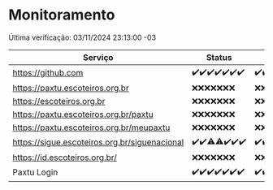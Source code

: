 # Monitoramento

Última verificação: 03/11/2024 23:13:00 -03

|Serviço|Status|Últimas 24h|
|---|---|---|
|https://github.com|<span title="2024-10-28: OK=23">✔️</span><span title="2024-10-29: OK=23">✔️</span><span title="2024-10-30: OK=22">✔️</span><span title="2024-10-31: OK=23">✔️</span><span title="2024-11-01: OK=23">✔️</span><span title="2024-11-02: OK=23">✔️</span><span title="2024-11-03: OK=1">✔️</span>|<span title="02/11/2024 23:16:00 -03 : 200">✔️</span><span title="03/11/2024 00:19:00 -03 : 200">✔️</span><span title="03/11/2024 01:10:00 -03 : 200">✔️</span><span title="03/11/2024 02:08:00 -03 : 200">✔️</span><span title="03/11/2024 03:12:00 -03 : 200">✔️</span><span title="03/11/2024 04:07:00 -03 : 200">✔️</span><span title="03/11/2024 05:09:00 -03 : 200">✔️</span><span title="03/11/2024 06:08:00 -03 : 200">✔️</span><span title="03/11/2024 07:09:00 -03 : 200">✔️</span><span title="03/11/2024 08:07:00 -03 : 200">✔️</span><span title="03/11/2024 09:13:00 -03 : 200">✔️</span><span title="03/11/2024 10:13:00 -03 : 200">✔️</span><span title="03/11/2024 11:07:00 -03 : 200">✔️</span><span title="03/11/2024 12:07:00 -03 : 200">✔️</span><span title="03/11/2024 13:09:00 -03 : 200">✔️</span><span title="03/11/2024 14:06:00 -03 : 200">✔️</span><span title="03/11/2024 15:10:00 -03 : 200">✔️</span><span title="03/11/2024 16:05:00 -03 : 200">✔️</span><span title="03/11/2024 17:08:00 -03 : 200">✔️</span><span title="03/11/2024 18:07:00 -03 : 200">✔️</span><span title="03/11/2024 19:07:00 -03 : 200">✔️</span><span title="03/11/2024 20:09:00 -03 : 200">✔️</span><span title="03/11/2024 21:42:00 -03 : 200">✔️</span><span title="03/11/2024 23:13:00 -03 : 200">✔️</span>|
|https://paxtu.escoteiros.org.br|<span title="2024-10-28: Falhas=23">❌</span><span title="2024-10-29: Falhas=23">❌</span><span title="2024-10-30: Falhas=22">❌</span><span title="2024-10-31: Falhas=23">❌</span><span title="2024-11-01: Falhas=23">❌</span><span title="2024-11-02: Falhas=23">❌</span><span title="2024-11-03: Falhas=1">❌</span>|<span title="02/11/2024 23:16:00 -03 : 403">❌</span><span title="03/11/2024 00:19:00 -03 : 403">❌</span><span title="03/11/2024 01:10:00 -03 : 403">❌</span><span title="03/11/2024 02:08:00 -03 : 403">❌</span><span title="03/11/2024 03:12:00 -03 : 403">❌</span><span title="03/11/2024 04:07:00 -03 : 403">❌</span><span title="03/11/2024 05:09:00 -03 : 403">❌</span><span title="03/11/2024 06:08:00 -03 : 403">❌</span><span title="03/11/2024 07:09:00 -03 : 403">❌</span><span title="03/11/2024 08:07:00 -03 : 403">❌</span><span title="03/11/2024 09:13:00 -03 : 403">❌</span><span title="03/11/2024 10:13:00 -03 : 403">❌</span><span title="03/11/2024 11:07:00 -03 : 403">❌</span><span title="03/11/2024 12:07:00 -03 : 403">❌</span><span title="03/11/2024 13:09:00 -03 : 403">❌</span><span title="03/11/2024 14:06:00 -03 : 403">❌</span><span title="03/11/2024 15:10:00 -03 : 403">❌</span><span title="03/11/2024 16:05:00 -03 : 403">❌</span><span title="03/11/2024 17:08:00 -03 : 403">❌</span><span title="03/11/2024 18:07:00 -03 : 403">❌</span><span title="03/11/2024 19:07:00 -03 : 403">❌</span><span title="03/11/2024 20:09:00 -03 : 403">❌</span><span title="03/11/2024 21:42:00 -03 : 403">❌</span><span title="03/11/2024 23:13:00 -03 : 403">❌</span>|
|https://escoteiros.org.br|<span title="2024-10-28: Falhas=23">❌</span><span title="2024-10-29: Falhas=23">❌</span><span title="2024-10-30: Falhas=22">❌</span><span title="2024-10-31: Falhas=23">❌</span><span title="2024-11-01: Falhas=23">❌</span><span title="2024-11-02: Falhas=23">❌</span><span title="2024-11-03: Falhas=1">❌</span>|<span title="02/11/2024 23:16:00 -03 : 403">❌</span><span title="03/11/2024 00:19:00 -03 : 403">❌</span><span title="03/11/2024 01:10:00 -03 : 403">❌</span><span title="03/11/2024 02:08:00 -03 : 403">❌</span><span title="03/11/2024 03:12:00 -03 : 403">❌</span><span title="03/11/2024 04:07:00 -03 : 403">❌</span><span title="03/11/2024 05:10:00 -03 : 403">❌</span><span title="03/11/2024 06:08:00 -03 : 403">❌</span><span title="03/11/2024 07:09:00 -03 : 403">❌</span><span title="03/11/2024 08:07:00 -03 : 403">❌</span><span title="03/11/2024 09:13:00 -03 : 403">❌</span><span title="03/11/2024 10:13:00 -03 : 403">❌</span><span title="03/11/2024 11:07:00 -03 : 403">❌</span><span title="03/11/2024 12:07:00 -03 : 403">❌</span><span title="03/11/2024 13:09:00 -03 : 403">❌</span><span title="03/11/2024 14:06:00 -03 : 403">❌</span><span title="03/11/2024 15:10:00 -03 : 403">❌</span><span title="03/11/2024 16:05:00 -03 : 403">❌</span><span title="03/11/2024 17:08:00 -03 : 403">❌</span><span title="03/11/2024 18:07:00 -03 : 403">❌</span><span title="03/11/2024 19:07:00 -03 : 403">❌</span><span title="03/11/2024 20:09:00 -03 : 403">❌</span><span title="03/11/2024 21:42:00 -03 : 403">❌</span><span title="03/11/2024 23:13:00 -03 : 403">❌</span>|
|https://paxtu.escoteiros.org.br/paxtu|<span title="2024-10-28: Falhas=23">❌</span><span title="2024-10-29: Falhas=23">❌</span><span title="2024-10-30: Falhas=22">❌</span><span title="2024-10-31: Falhas=23">❌</span><span title="2024-11-01: Falhas=23">❌</span><span title="2024-11-02: Falhas=23">❌</span><span title="2024-11-03: Falhas=1">❌</span>|<span title="02/11/2024 23:16:00 -03 : 403">❌</span><span title="03/11/2024 00:19:00 -03 : 403">❌</span><span title="03/11/2024 01:10:00 -03 : 403">❌</span><span title="03/11/2024 02:08:00 -03 : 403">❌</span><span title="03/11/2024 03:12:00 -03 : 403">❌</span><span title="03/11/2024 04:07:00 -03 : 403">❌</span><span title="03/11/2024 05:10:00 -03 : 403">❌</span><span title="03/11/2024 06:08:00 -03 : 403">❌</span><span title="03/11/2024 07:09:00 -03 : 403">❌</span><span title="03/11/2024 08:07:00 -03 : 403">❌</span><span title="03/11/2024 09:13:00 -03 : 403">❌</span><span title="03/11/2024 10:13:00 -03 : 403">❌</span><span title="03/11/2024 11:07:00 -03 : 403">❌</span><span title="03/11/2024 12:07:00 -03 : 403">❌</span><span title="03/11/2024 13:09:00 -03 : 403">❌</span><span title="03/11/2024 14:06:00 -03 : 403">❌</span><span title="03/11/2024 15:10:00 -03 : 403">❌</span><span title="03/11/2024 16:05:00 -03 : 403">❌</span><span title="03/11/2024 17:08:00 -03 : 403">❌</span><span title="03/11/2024 18:07:00 -03 : 403">❌</span><span title="03/11/2024 19:07:00 -03 : 403">❌</span><span title="03/11/2024 20:09:00 -03 : 403">❌</span><span title="03/11/2024 21:42:00 -03 : 403">❌</span><span title="03/11/2024 23:13:00 -03 : 403">❌</span>|
|https://paxtu.escoteiros.org.br/meupaxtu|<span title="2024-10-28: Falhas=23">❌</span><span title="2024-10-29: Falhas=23">❌</span><span title="2024-10-30: Falhas=22">❌</span><span title="2024-10-31: Falhas=23">❌</span><span title="2024-11-01: Falhas=23">❌</span><span title="2024-11-02: Falhas=23">❌</span><span title="2024-11-03: Falhas=1">❌</span>|<span title="02/11/2024 23:16:00 -03 : 403">❌</span><span title="03/11/2024 00:19:00 -03 : 403">❌</span><span title="03/11/2024 01:10:00 -03 : 403">❌</span><span title="03/11/2024 02:08:00 -03 : 403">❌</span><span title="03/11/2024 03:12:00 -03 : 403">❌</span><span title="03/11/2024 04:07:00 -03 : 403">❌</span><span title="03/11/2024 05:10:00 -03 : 403">❌</span><span title="03/11/2024 06:08:00 -03 : 403">❌</span><span title="03/11/2024 07:09:00 -03 : 403">❌</span><span title="03/11/2024 08:07:00 -03 : 403">❌</span><span title="03/11/2024 09:13:00 -03 : 403">❌</span><span title="03/11/2024 10:13:00 -03 : 403">❌</span><span title="03/11/2024 11:07:00 -03 : 403">❌</span><span title="03/11/2024 12:07:00 -03 : 403">❌</span><span title="03/11/2024 13:09:00 -03 : 403">❌</span><span title="03/11/2024 14:06:00 -03 : 403">❌</span><span title="03/11/2024 15:10:00 -03 : 403">❌</span><span title="03/11/2024 16:05:00 -03 : 403">❌</span><span title="03/11/2024 17:08:00 -03 : 403">❌</span><span title="03/11/2024 18:07:00 -03 : 403">❌</span><span title="03/11/2024 19:07:00 -03 : 403">❌</span><span title="03/11/2024 20:09:00 -03 : 403">❌</span><span title="03/11/2024 21:42:00 -03 : 403">❌</span><span title="03/11/2024 23:13:00 -03 : 403">❌</span>|
|https://sigue.escoteiros.org.br/siguenacional|<span title="2024-10-28: OK=23">✔️</span><span title="2024-10-29: OK=23">✔️</span><span title="2024-10-30: OK=21, Falhas=1">⚠️</span><span title="2024-10-31: OK=22, Falhas=1">⚠️</span><span title="2024-11-01: OK=23">✔️</span><span title="2024-11-02: OK=23">✔️</span><span title="2024-11-03: OK=1">✔️</span>|<span title="02/11/2024 23:16:00 -03 : 200">✔️</span><span title="03/11/2024 00:19:00 -03 : 200">✔️</span><span title="03/11/2024 01:10:00 -03 : 200">✔️</span><span title="03/11/2024 02:08:00 -03 : 200">✔️</span><span title="03/11/2024 03:12:00 -03 : 200">✔️</span><span title="03/11/2024 04:07:00 -03 : 200">✔️</span><span title="03/11/2024 05:10:00 -03 : 200">✔️</span><span title="03/11/2024 06:08:00 -03 : 200">✔️</span><span title="03/11/2024 07:09:00 -03 : 200">✔️</span><span title="03/11/2024 08:07:00 -03 : 200">✔️</span><span title="03/11/2024 09:13:00 -03 : 200">✔️</span><span title="03/11/2024 10:13:00 -03 : 200">✔️</span><span title="03/11/2024 11:07:00 -03 : 200">✔️</span><span title="03/11/2024 12:07:00 -03 : 200">✔️</span><span title="03/11/2024 13:09:00 -03 : 200">✔️</span><span title="03/11/2024 14:06:00 -03 : 200">✔️</span><span title="03/11/2024 15:10:00 -03 : 200">✔️</span><span title="03/11/2024 16:05:00 -03 : 200">✔️</span><span title="03/11/2024 17:08:00 -03 : 200">✔️</span><span title="03/11/2024 18:07:00 -03 : 200">✔️</span><span title="03/11/2024 19:07:00 -03 : 200">✔️</span><span title="03/11/2024 20:09:00 -03 : 0">❌</span><span title="03/11/2024 21:42:00 -03 : 200">✔️</span><span title="03/11/2024 23:13:00 -03 : 200">✔️</span>|
|https://id.escoteiros.org.br/|<span title="2024-10-28: Falhas=23">❌</span><span title="2024-10-29: Falhas=23">❌</span><span title="2024-10-30: Falhas=22">❌</span><span title="2024-10-31: Falhas=23">❌</span><span title="2024-11-01: Falhas=23">❌</span><span title="2024-11-02: Falhas=23">❌</span><span title="2024-11-03: Falhas=1">❌</span>|<span title="02/11/2024 23:16:00 -03 : 403">❌</span><span title="03/11/2024 00:19:00 -03 : 403">❌</span><span title="03/11/2024 01:10:00 -03 : 403">❌</span><span title="03/11/2024 02:08:00 -03 : 403">❌</span><span title="03/11/2024 03:12:00 -03 : 403">❌</span><span title="03/11/2024 04:07:00 -03 : 403">❌</span><span title="03/11/2024 05:10:00 -03 : 403">❌</span><span title="03/11/2024 06:08:00 -03 : 403">❌</span><span title="03/11/2024 07:09:00 -03 : 403">❌</span><span title="03/11/2024 08:07:00 -03 : 403">❌</span><span title="03/11/2024 09:13:00 -03 : 403">❌</span><span title="03/11/2024 10:13:00 -03 : 403">❌</span><span title="03/11/2024 11:07:00 -03 : 403">❌</span><span title="03/11/2024 12:07:00 -03 : 403">❌</span><span title="03/11/2024 13:09:00 -03 : 403">❌</span><span title="03/11/2024 14:06:00 -03 : 403">❌</span><span title="03/11/2024 15:10:00 -03 : 403">❌</span><span title="03/11/2024 16:05:00 -03 : 403">❌</span><span title="03/11/2024 17:08:00 -03 : 403">❌</span><span title="03/11/2024 18:07:00 -03 : 403">❌</span><span title="03/11/2024 19:07:00 -03 : 403">❌</span><span title="03/11/2024 20:09:00 -03 : 403">❌</span><span title="03/11/2024 21:42:00 -03 : 403">❌</span><span title="03/11/2024 23:13:00 -03 : 403">❌</span>|
|Paxtu Login|<span title="2024-10-28: OK=23">✔️</span><span title="2024-10-29: OK=23">✔️</span><span title="2024-10-30: OK=22">✔️</span><span title="2024-10-31: OK=23">✔️</span><span title="2024-11-01: OK=23">✔️</span><span title="2024-11-02: OK=23">✔️</span><span title="2024-11-03: OK=1">✔️</span>|<span title="02/11/2024 23:16:00 -03 : 200">✔️</span><span title="03/11/2024 00:19:00 -03 : 200">✔️</span><span title="03/11/2024 01:10:00 -03 : 200">✔️</span><span title="03/11/2024 02:08:00 -03 : 200">✔️</span><span title="03/11/2024 03:12:00 -03 : 200">✔️</span><span title="03/11/2024 04:07:00 -03 : 200">✔️</span><span title="03/11/2024 05:10:00 -03 : 200">✔️</span><span title="03/11/2024 06:08:00 -03 : 200">✔️</span><span title="03/11/2024 07:09:00 -03 : 200">✔️</span><span title="03/11/2024 08:07:00 -03 : 200">✔️</span><span title="03/11/2024 09:13:00 -03 : 200">✔️</span><span title="03/11/2024 10:13:00 -03 : 200">✔️</span><span title="03/11/2024 11:07:00 -03 : 200">✔️</span><span title="03/11/2024 12:07:00 -03 : 200">✔️</span><span title="03/11/2024 13:09:00 -03 : 200">✔️</span><span title="03/11/2024 14:06:00 -03 : 200">✔️</span><span title="03/11/2024 15:10:00 -03 : 200">✔️</span><span title="03/11/2024 16:05:00 -03 : 200">✔️</span><span title="03/11/2024 17:08:00 -03 : 200">✔️</span><span title="03/11/2024 18:07:00 -03 : 200">✔️</span><span title="03/11/2024 19:07:00 -03 : 200">✔️</span><span title="03/11/2024 20:09:00 -03 : 200">✔️</span><span title="03/11/2024 21:42:00 -03 : 200">✔️</span><span title="03/11/2024 23:13:00 -03 : 200">✔️</span>|
